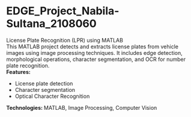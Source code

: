 # EDGE_Project_Nabila-Sultana_2108060
License Plate Recognition (LPR) using MATLAB<br>
This MATLAB project detects and extracts license plates from vehicle images using image processing techniques. It includes edge detection, morphological operations, character segmentation, and OCR for number plate recognition.<br>
<b>Features:</b><br>
<ul>
  <li>License plate detection</li>
  <li>Character segmentation</li>
  <li>Optical Character Recognition</li>
</ul>
<b>Technologies: </b> MATLAB, Image Processing, Computer Vision
